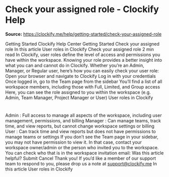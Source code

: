 # Check your assigned role - Clockify Help

**Source:** https://clockify.me/help/getting-started/check-your-assigned-role

Getting Started
Clockify Help Center
Getting Started
Check your assigned role
In this article
User roles in Clockify
Check your assigned role
2 min read
In Clockify, user roles define the level of access and permissions you have within the workspace. Knowing your role provides a better insight into what you can and cannot do in Clockify.
Whether you’re an Admin, Manager, or Regular user, here’s how you can easily check your user role:
Open your browser and navigate to Clockify
Log in with your credentials
Once logged in, go to the
Team
page from the sidebar
You’ll find a list of all workspace members, including those with Full, Limited, and Group access
Here, you can see the role assigned to you within the workspace (e.g. Admin, Team Manager, Project Manager or User)
User roles in Clockify
#
Admin
: Full access to manage all aspects of the workspace, including user management, permissions, and billing
Manager
: Can manage teams, track time, and view reports, but cannot change workspace settings or billing
User
: Can track time and view reports but does not have permissions to manage teams or settings
If you don’t see the
Team
page in your sidebar, you may not have permission to view it. In that case, contact your workspace owner/admin or the person who invited you to the workspace.
You can check who that is in the workspace invitation email:
Was this article helpful?
Submit
Cancel
Thank you! If you’d like a member of our support team to respond to you, please drop us a note at support@clockify.me
In this article
User roles in Clockify